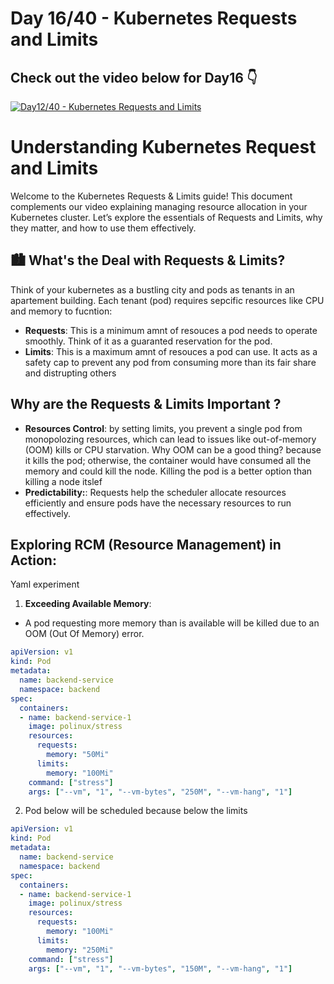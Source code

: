 # Day 16/40 - Kubernetes Requests and Limits

## Check out the video below for Day16 👇

[![Day12/40 - Kubernetes Requests and Limits](https://img.youtube.com/vi/Q-mk6EZVX_Q/sddefault.jpg)](https://youtu.be/Q-mk6EZVX_Q)


# Understanding Kubernetes Request and Limits

Welcome to the Kubernetes Requests & Limits guide! This document complements our video explaining managing resource allocation in your Kubernetes cluster. Let’s explore the essentials of Requests and Limits, why they matter, and how to use them effectively.


## 🏙️ What's the Deal with Requests & Limits?

Think of your kubernetes as a bustling city and pods as tenants in an apartement building. Each tenant (pod) requires sepcific resources like CPU and memory to fucntion:

- **Requests**: This is a minimum amnt of resouces a pod needs to operate smoothly. Think of it as a guaranted reservation for the pod.
- **Limits**: This is a maximum amnt of resouces a pod can use. It acts as a safety cap to prevent any pod from consuming more than its fair share and distrupting others


## Why are the Requests & Limits Important ?

- **Resources Control**: by setting limits, you prevent a single pod from monopolozing resources, which can lead to issues like out-of-memory (OOM) kills or CPU starvation. Why OOM can be a good thing? because it kills the pod; otherwise, the container would have consumed all the memory and could kill the node. Killing the pod is a better option than killing a node itslef
- **Predictability:**: Requests help the scheduler allocate resources  efficiently and ensure pods have the necessary resources to run effectively.

## Exploring RCM (Resource Management) in Action:

Yaml experiment

1. **Exceeding Available Memory**:
- A pod requesting more memory than is available will be killed due to an OOM (Out Of Memory) error.

```yaml
apiVersion: v1
kind: Pod
metadata:
  name: backend-service
  namespace: backend
spec:
  containers:
  - name: backend-service-1
    image: polinux/stress
    resources:
      requests:
        memory: "50Mi"
      limits:
        memory: "100Mi"
    command: ["stress"]
    args: ["--vm", "1", "--vm-bytes", "250M", "--vm-hang", "1"]
```

2. Pod below will be scheduled because below the limits
```yaml
apiVersion: v1
kind: Pod
metadata:
  name: backend-service
  namespace: backend
spec:
  containers:
  - name: backend-service-1
    image: polinux/stress
    resources: 
      requests:
        memory: "100Mi"
      limits:
        memory: "250Mi"
    command: ["stress"]
    args: ["--vm", "1", "--vm-bytes", "150M", "--vm-hang", "1"]
```

